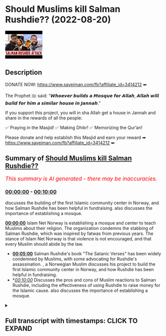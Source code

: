 # Should Muslims kill Salman Rushdie?? (2022-08-20)

![alt Should Muslims kill Salman Rushdie??](2z1J6ydYTYw.jpg "Should Muslims kill Salman Rushdie??")

## Description

DONATE NOW: https://www.saveiman.com/fb?affiliate_id=3414212 ⬅

The Prophet ﷺ said: “𝙒𝙝𝙤𝙚𝙫𝙚𝙧 𝙗𝙪𝙞𝙡𝙙𝙨 𝙖 𝙈𝙤𝙨𝙦𝙪𝙚 𝙛𝙤𝙧 𝘼𝙡𝙡𝙖𝙝, 𝘼𝙡𝙡𝙖𝙝 𝙬𝙞𝙡𝙡 𝙗𝙪𝙞𝙡𝙙 𝙛𝙤𝙧 𝙝𝙞𝙢 𝙖 𝙨𝙞𝙢𝙞𝙡𝙖𝙧 𝙝𝙤𝙪𝙨𝙚 𝙞𝙣 𝙅𝙖𝙣𝙣𝙖𝙝.”

If you support this project, you will in sha Allah get a house in Jannah and share in the rewards of all the people:

✅ Praying in the Masjid!
✅ Making Dhikr!
✅ Memorizing the Qur’an!

Please donate and help establish this Masjid and earn your reward ➡ https://www.saveiman.com/fb?affiliate_id=3414212 ⬅

## Summary of [Should Muslims kill Salman Rushdie??](https://www.youtube.com/watch?v=2z1J6ydYTYw)


*<span style="color:red; font-size:125%">This summary is AI generated - there may be inaccuracies</span>. [](/)*

### [00:00:00](https://www.youtube.com/watch?v=2z1J6ydYTYw&t=0) - [00:10:00](https://www.youtube.com/watch?v=2z1J6ydYTYw&t=600)

discusses the building of the first Islamic community center in Norway, and how Salman Rushdie has been helpful in fundraising.  also discusses the importance of establishing a mosque.

**[00:00:00](https://www.youtube.com/watch?v=2z1J6ydYTYw&t=0)** Islam Net Norway is establishing a mosque and center to teach Muslims about their religion. The organization condemns the stabbing of Salman Rushdie, which was inspired by fatwas from previous years. The stance of Islam Net Norway is that violence is not encouraged, and that every Muslim should abide by the law.
* **[00:05:00](https://www.youtube.com/watch?v=2z1J6ydYTYw&t=300)** Salman Rushdie's book "The Satanic Verses" has been widely condemned by Muslims, with some advocating for Rushdie's assassination. , a Norwegian Muslim discusses his project to build the first Islamic community center in Norway, and how Rushdie has been helpful in fundraising.
* **[00:10:00](https://www.youtube.com/watch?v=2z1J6ydYTYw&t=600)* Discusses the pros and cons of Muslim reactions to Salman Rushdie, including the effectiveness of using Rushdie to raise money for the Islamic cause.  also discusses the importance of establishing a mosque.

<details><summary><h2>Full transcript with timestamps: CLICK TO EXPAND</h2></summary>

[0:00:00](https://youtu.be/2z1J6ydYTYw?t=0) your brothers and sisters in islam net  
[0:00:02](https://youtu.be/2z1J6ydYTYw?t=2) from norway are establishing a masjid a  
[0:00:05](https://youtu.be/2z1J6ydYTYw?t=5) dawa center  
[0:00:06](https://youtu.be/2z1J6ydYTYw?t=6) this center this masjid this educational  
[0:00:09](https://youtu.be/2z1J6ydYTYw?t=9) institution will act like a beacon of  
[0:00:12](https://youtu.be/2z1J6ydYTYw?t=12) light calling the muslims in norway back  
[0:00:15](https://youtu.be/2z1J6ydYTYw?t=15) to the essence of islam so give  
[0:00:17](https://youtu.be/2z1J6ydYTYw?t=17) generously and allah azzawajal will give  
[0:00:19](https://youtu.be/2z1J6ydYTYw?t=19) you even more  
[0:00:22](https://youtu.be/2z1J6ydYTYw?t=22) assalamu alaikum  
[0:00:24](https://youtu.be/2z1J6ydYTYw?t=24) how are you guys doing  
[0:00:26](https://youtu.be/2z1J6ydYTYw?t=26) i'm joined with fahad from islam net you  
[0:00:30](https://youtu.be/2z1J6ydYTYw?t=30) may be familiar with some of the  
[0:00:31](https://youtu.be/2z1J6ydYTYw?t=31) advertisements that we've been doing for  
[0:00:33](https://youtu.be/2z1J6ydYTYw?t=33) islam net  
[0:00:34](https://youtu.be/2z1J6ydYTYw?t=34) trying to raise money for  
[0:00:37](https://youtu.be/2z1J6ydYTYw?t=37) the dawa center which we'll maybe talk  
[0:00:38](https://youtu.be/2z1J6ydYTYw?t=38) about a little bit later on in norway  
[0:00:41](https://youtu.be/2z1J6ydYTYw?t=41) it's one of its kind it's a very  
[0:00:43](https://youtu.be/2z1J6ydYTYw?t=43) important establishment which master  
[0:00:45](https://youtu.be/2z1J6ydYTYw?t=45) muslims need to contribute to  
[0:00:47](https://youtu.be/2z1J6ydYTYw?t=47) but today we want to get started maybe  
[0:00:50](https://youtu.be/2z1J6ydYTYw?t=50) with  
[0:00:51](https://youtu.be/2z1J6ydYTYw?t=51) the recent events that took place  
[0:00:54](https://youtu.be/2z1J6ydYTYw?t=54) with the stabbing of salman rushdie  
[0:00:57](https://youtu.be/2z1J6ydYTYw?t=57) now as a leader of an organization  
[0:01:00](https://youtu.be/2z1J6ydYTYw?t=60) fahad  
[0:01:01](https://youtu.be/2z1J6ydYTYw?t=61) and as a muslim of course  
[0:01:03](https://youtu.be/2z1J6ydYTYw?t=63) do you condemn this action that was  
[0:01:05](https://youtu.be/2z1J6ydYTYw?t=65) being inspired by the fatwas of 19  
[0:01:08](https://youtu.be/2z1J6ydYTYw?t=68) whenever it was in 79 whenever the hell  
[0:01:11](https://youtu.be/2z1J6ydYTYw?t=71) it was  
[0:01:12](https://youtu.be/2z1J6ydYTYw?t=72) 1999  
[0:01:16](https://youtu.be/2z1J6ydYTYw?t=76) do you condemn that  
[0:01:17](https://youtu.be/2z1J6ydYTYw?t=77) our stance on this matter is clear and  
[0:01:19](https://youtu.be/2z1J6ydYTYw?t=79) it's always been clear that we are not  
[0:01:22](https://youtu.be/2z1J6ydYTYw?t=82) encouraging violence we do not encourage  
[0:01:24](https://youtu.be/2z1J6ydYTYw?t=84) anyone to act in this way we believe  
[0:01:27](https://youtu.be/2z1J6ydYTYw?t=87) that every muslim should abide by the  
[0:01:29](https://youtu.be/2z1J6ydYTYw?t=89) laws and do whatever they can according  
[0:01:32](https://youtu.be/2z1J6ydYTYw?t=92) to the prophet if you care if you see a  
[0:01:34](https://youtu.be/2z1J6ydYTYw?t=94) moon you change it with your hand and if  
[0:01:36](https://youtu.be/2z1J6ydYTYw?t=96) you can't then you change it with your  
[0:01:38](https://youtu.be/2z1J6ydYTYw?t=98) mouth so  
[0:01:39](https://youtu.be/2z1J6ydYTYw?t=99) obviously  
[0:01:40](https://youtu.be/2z1J6ydYTYw?t=100) our role here as muslims in the west  
[0:01:42](https://youtu.be/2z1J6ydYTYw?t=102) would be to change  
[0:01:44](https://youtu.be/2z1J6ydYTYw?t=104) or speak out against these vile  
[0:01:47](https://youtu.be/2z1J6ydYTYw?t=107) insults that this individual has come  
[0:01:49](https://youtu.be/2z1J6ydYTYw?t=109) with against the prophet saws against  
[0:01:51](https://youtu.be/2z1J6ydYTYw?t=111) the wives of the prophet  
[0:01:55](https://youtu.be/2z1J6ydYTYw?t=115) it's right to mention that you know  
[0:01:59](https://youtu.be/2z1J6ydYTYw?t=119) first of all i think there's a lot of  
[0:02:00](https://youtu.be/2z1J6ydYTYw?t=120) kind of cutting and pasting going on  
[0:02:02](https://youtu.be/2z1J6ydYTYw?t=122) there's a lot of going into history and  
[0:02:04](https://youtu.be/2z1J6ydYTYw?t=124) classical books of jurisprudence islamic  
[0:02:06](https://youtu.be/2z1J6ydYTYw?t=126) jurisprudence  
[0:02:07](https://youtu.be/2z1J6ydYTYw?t=127) where you know certain fat words have  
[0:02:09](https://youtu.be/2z1J6ydYTYw?t=129) been given maybe a thousand years ago  
[0:02:11](https://youtu.be/2z1J6ydYTYw?t=131) um about the blasphemy laws and so on  
[0:02:13](https://youtu.be/2z1J6ydYTYw?t=133) which by the way are a matter of  
[0:02:15](https://youtu.be/2z1J6ydYTYw?t=135) difference of opinion this is something  
[0:02:17](https://youtu.be/2z1J6ydYTYw?t=137) which  
[0:02:18](https://youtu.be/2z1J6ydYTYw?t=138) mentions quite clearly  
[0:02:20](https://youtu.be/2z1J6ydYTYw?t=140) of uh  
[0:02:22](https://youtu.be/2z1J6ydYTYw?t=142) there's a very famous  
[0:02:23](https://youtu.be/2z1J6ydYTYw?t=143) uh hadith of the prophet muhammad where  
[0:02:26](https://youtu.be/2z1J6ydYTYw?t=146) in bahadis mentioned that he's walking  
[0:02:28](https://youtu.be/2z1J6ydYTYw?t=148) with his wife and some jews came to him  
[0:02:30](https://youtu.be/2z1J6ydYTYw?t=150) the hostile individuals they were who  
[0:02:33](https://youtu.be/2z1J6ydYTYw?t=153) said to him assalamu alaikum  
[0:02:35](https://youtu.be/2z1J6ydYTYw?t=155) death be upon you  
[0:02:36](https://youtu.be/2z1J6ydYTYw?t=156) and he was wonder and then responded his  
[0:02:39](https://youtu.be/2z1J6ydYTYw?t=159) wife responded in a very  
[0:02:40](https://youtu.be/2z1J6ydYTYw?t=160) elaborative way and then he stopped at  
[0:02:43](https://youtu.be/2z1J6ydYTYw?t=163) the prophet muhammad we said that  
[0:02:45](https://youtu.be/2z1J6ydYTYw?t=165) you know just  
[0:02:46](https://youtu.be/2z1J6ydYTYw?t=166) just say walaikum you know just saying  
[0:02:48](https://youtu.be/2z1J6ydYTYw?t=168) upon you  
[0:02:49](https://youtu.be/2z1J6ydYTYw?t=169) and then he he went into a discussion  
[0:02:51](https://youtu.be/2z1J6ydYTYw?t=171) about an ethical discussion he said that  
[0:02:59](https://youtu.be/2z1J6ydYTYw?t=179) that there was nothing there was not  
[0:03:00](https://youtu.be/2z1J6ydYTYw?t=180) goodness in anything in fact it was  
[0:03:02](https://youtu.be/2z1J6ydYTYw?t=182) removed  
[0:03:03](https://youtu.be/2z1J6ydYTYw?t=183) of course that that would uh  
[0:03:06](https://youtu.be/2z1J6ydYTYw?t=186) that if it was in it if kindness and  
[0:03:08](https://youtu.be/2z1J6ydYTYw?t=188) gentleness was in that thing  
[0:03:10](https://youtu.be/2z1J6ydYTYw?t=190) that it would beautify and if it was  
[0:03:11](https://youtu.be/2z1J6ydYTYw?t=191) removed from it it would make it ugly  
[0:03:13](https://youtu.be/2z1J6ydYTYw?t=193) and a very  
[0:03:15](https://youtu.be/2z1J6ydYTYw?t=195) similar hadith of the prophet muhammed  
[0:03:18](https://youtu.be/2z1J6ydYTYw?t=198) some individuals  
[0:03:19](https://youtu.be/2z1J6ydYTYw?t=199) from quraish the pagan arabs at the time  
[0:03:21](https://youtu.be/2z1J6ydYTYw?t=201) were attacking the prophet calling him  
[0:03:22](https://youtu.be/2z1J6ydYTYw?t=202) within them calling him the dispraised  
[0:03:24](https://youtu.be/2z1J6ydYTYw?t=204) one  
[0:03:25](https://youtu.be/2z1J6ydYTYw?t=205) and he responded by um  
[0:03:28](https://youtu.be/2z1J6ydYTYw?t=208) by saying that  
[0:03:29](https://youtu.be/2z1J6ydYTYw?t=209) uh  
[0:03:36](https://youtu.be/2z1J6ydYTYw?t=216) they are attacking this individual  
[0:03:38](https://youtu.be/2z1J6ydYTYw?t=218) called them they dispraised one and i'm  
[0:03:39](https://youtu.be/2z1J6ydYTYw?t=219) muhammad i'm the praised one  
[0:03:42](https://youtu.be/2z1J6ydYTYw?t=222) they so in other words there is some  
[0:03:45](https://youtu.be/2z1J6ydYTYw?t=225) legitimacy in in saying that when the  
[0:03:47](https://youtu.be/2z1J6ydYTYw?t=227) prophet  
[0:03:48](https://youtu.be/2z1J6ydYTYw?t=228) the way he would deal with insults  
[0:03:50](https://youtu.be/2z1J6ydYTYw?t=230) wasn't a narcissistic control way it was  
[0:03:54](https://youtu.be/2z1J6ydYTYw?t=234) a very controlled and strategic manner  
[0:03:55](https://youtu.be/2z1J6ydYTYw?t=235) where if it had an impact on the polity  
[0:03:57](https://youtu.be/2z1J6ydYTYw?t=237) and the particular situation at a time  
[0:04:01](https://youtu.be/2z1J6ydYTYw?t=241) then a harsh action would be taken yes  
[0:04:04](https://youtu.be/2z1J6ydYTYw?t=244) but if it didn't it would a harsh action  
[0:04:06](https://youtu.be/2z1J6ydYTYw?t=246) would not be taken he wasn't faced he  
[0:04:07](https://youtu.be/2z1J6ydYTYw?t=247) hand-waved this whole situation off  
[0:04:10](https://youtu.be/2z1J6ydYTYw?t=250) but of course someone will say well  
[0:04:11](https://youtu.be/2z1J6ydYTYw?t=251) there are classical opinions they even  
[0:04:12](https://youtu.be/2z1J6ydYTYw?t=252) tell wrote a whole book called the sun  
[0:04:16](https://youtu.be/2z1J6ydYTYw?t=256) rasool  
[0:04:17](https://youtu.be/2z1J6ydYTYw?t=257) and that the unsheathed sword on the the  
[0:04:19](https://youtu.be/2z1J6ydYTYw?t=259) one who insults the prophet and so on  
[0:04:21](https://youtu.be/2z1J6ydYTYw?t=261) and  
[0:04:22](https://youtu.be/2z1J6ydYTYw?t=262) so many people in different schools of  
[0:04:23](https://youtu.be/2z1J6ydYTYw?t=263) thought have spoken about the capital  
[0:04:25](https://youtu.be/2z1J6ydYTYw?t=265) punishment for those who attack  
[0:04:27](https://youtu.be/2z1J6ydYTYw?t=267) the prophet muhammad assault him  
[0:04:29](https://youtu.be/2z1J6ydYTYw?t=269) but this is taking something which is  
[0:04:31](https://youtu.be/2z1J6ydYTYw?t=271) abstract the abstract hokum and trying  
[0:04:34](https://youtu.be/2z1J6ydYTYw?t=274) to apply it on uh today so that  
[0:04:36](https://youtu.be/2z1J6ydYTYw?t=276) the real truth is that even tamiya  
[0:04:38](https://youtu.be/2z1J6ydYTYw?t=278) himself the same person who wrote this  
[0:04:39](https://youtu.be/2z1J6ydYTYw?t=279) book  
[0:04:40](https://youtu.be/2z1J6ydYTYw?t=280) as well as um you know the scholars of  
[0:04:43](https://youtu.be/2z1J6ydYTYw?t=283) today  
[0:04:44](https://youtu.be/2z1J6ydYTYw?t=284) don't just look at  
[0:04:45](https://youtu.be/2z1J6ydYTYw?t=285) acam or rulings in abstraction this  
[0:04:47](https://youtu.be/2z1J6ydYTYw?t=287) manner what they do is they look at the  
[0:04:50](https://youtu.be/2z1J6ydYTYw?t=290) ruling in conjunction with the reality  
[0:04:53](https://youtu.be/2z1J6ydYTYw?t=293) around them and that's why you'll find  
[0:04:55](https://youtu.be/2z1J6ydYTYw?t=295) that in relation to this matter of  
[0:04:56](https://youtu.be/2z1J6ydYTYw?t=296) blaspheming  
[0:04:58](https://youtu.be/2z1J6ydYTYw?t=298) uh  
[0:04:59](https://youtu.be/2z1J6ydYTYw?t=299) in western lands like ours and you know  
[0:05:02](https://youtu.be/2z1J6ydYTYw?t=302) where there's you know laws and places  
[0:05:04](https://youtu.be/2z1J6ydYTYw?t=304) on  
[0:05:05](https://youtu.be/2z1J6ydYTYw?t=305) the main the major centers of islamic  
[0:05:07](https://youtu.be/2z1J6ydYTYw?t=307) power have uh maintained that actually  
[0:05:10](https://youtu.be/2z1J6ydYTYw?t=310) there's a great master or detriment a  
[0:05:12](https://youtu.be/2z1J6ydYTYw?t=312) communal detriment into like you said  
[0:05:14](https://youtu.be/2z1J6ydYTYw?t=314) you know trying to challenge the law in  
[0:05:16](https://youtu.be/2z1J6ydYTYw?t=316) this in this vigilante way  
[0:05:18](https://youtu.be/2z1J6ydYTYw?t=318) and so we would say that when they ask  
[0:05:20](https://youtu.be/2z1J6ydYTYw?t=320) us about  
[0:05:21](https://youtu.be/2z1J6ydYTYw?t=321) the condemnation of this kind of uh  
[0:05:24](https://youtu.be/2z1J6ydYTYw?t=324) thing of individual doing this kind of  
[0:05:26](https://youtu.be/2z1J6ydYTYw?t=326) things but we do so on the basis of  
[0:05:28](https://youtu.be/2z1J6ydYTYw?t=328) sharia consequently quite frankly sharia  
[0:05:30](https://youtu.be/2z1J6ydYTYw?t=330) consequentialism that is to say the cost  
[0:05:32](https://youtu.be/2z1J6ydYTYw?t=332) benefit analysis and that's a fine  
[0:05:34](https://youtu.be/2z1J6ydYTYw?t=334) ethical standard actually one that the  
[0:05:36](https://youtu.be/2z1J6ydYTYw?t=336) whole of philosophical liberalism is  
[0:05:38](https://youtu.be/2z1J6ydYTYw?t=338) based on it unless of course we're  
[0:05:39](https://youtu.be/2z1J6ydYTYw?t=339) looking at immanuel kant's type of uh  
[0:05:42](https://youtu.be/2z1J6ydYTYw?t=342) social um liberalism but the the point  
[0:05:45](https://youtu.be/2z1J6ydYTYw?t=345) is therefore it can be condemnable on  
[0:05:46](https://youtu.be/2z1J6ydYTYw?t=346) the basis of breach of the peace  
[0:05:49](https://youtu.be/2z1J6ydYTYw?t=349) uh on the basis of mafsa detriment  
[0:05:52](https://youtu.be/2z1J6ydYTYw?t=352) on the basis of this is something which  
[0:05:54](https://youtu.be/2z1J6ydYTYw?t=354) is a barrier to entering the tower on  
[0:05:56](https://youtu.be/2z1J6ydYTYw?t=356) the basis that this is something which  
[0:05:57](https://youtu.be/2z1J6ydYTYw?t=357) threatens the muslims it can be  
[0:05:58](https://youtu.be/2z1J6ydYTYw?t=358) condemned in all those bases and we do  
[0:06:00](https://youtu.be/2z1J6ydYTYw?t=360) condemn it and that's not our strategy  
[0:06:02](https://youtu.be/2z1J6ydYTYw?t=362) it's not our way  
[0:06:03](https://youtu.be/2z1J6ydYTYw?t=363) in dealing with individuals that insult  
[0:06:05](https://youtu.be/2z1J6ydYTYw?t=365) the prophet  
[0:06:06](https://youtu.be/2z1J6ydYTYw?t=366) the the very purpose of salman rushdie  
[0:06:08](https://youtu.be/2z1J6ydYTYw?t=368) writing his book is to diminish the  
[0:06:11](https://youtu.be/2z1J6ydYTYw?t=371) religion of islam diminish the the  
[0:06:13](https://youtu.be/2z1J6ydYTYw?t=373) truthfulness of the prophethood of the  
[0:06:15](https://youtu.be/2z1J6ydYTYw?t=375) prophet saw sallam and now his book is  
[0:06:18](https://youtu.be/2z1J6ydYTYw?t=378) has become a bestseller it's an amazon  
[0:06:20](https://youtu.be/2z1J6ydYTYw?t=380) bestseller so his lies about the prophet  
[0:06:23](https://youtu.be/2z1J6ydYTYw?t=383) saws his insults to the prophet saws  
[0:06:26](https://youtu.be/2z1J6ydYTYw?t=386) wives are now just being spread when  
[0:06:28](https://youtu.be/2z1J6ydYTYw?t=388) someone does these kinds of acts this  
[0:06:31](https://youtu.be/2z1J6ydYTYw?t=391) taking the law in their own hands it  
[0:06:33](https://youtu.be/2z1J6ydYTYw?t=393) actually goes against the very purpose  
[0:06:36](https://youtu.be/2z1J6ydYTYw?t=396) of  
[0:06:37](https://youtu.be/2z1J6ydYTYw?t=397) making the religion of islam prevail and  
[0:06:39](https://youtu.be/2z1J6ydYTYw?t=399) and and giving dawa to to do these kinds  
[0:06:42](https://youtu.be/2z1J6ydYTYw?t=402) of acts so that's why i say that we need  
[0:06:45](https://youtu.be/2z1J6ydYTYw?t=405) to think wisely how we respond to people  
[0:06:48](https://youtu.be/2z1J6ydYTYw?t=408) like this how we respond to people who  
[0:06:49](https://youtu.be/2z1J6ydYTYw?t=409) are insulting the dean of allah or  
[0:06:51](https://youtu.be/2z1J6ydYTYw?t=411) burning the quran insulting the prophet  
[0:06:54](https://youtu.be/2z1J6ydYTYw?t=414) and that's why if we look at this guy in  
[0:06:56](https://youtu.be/2z1J6ydYTYw?t=416) norway he's burning the quran and he's  
[0:06:58](https://youtu.be/2z1J6ydYTYw?t=418) been doing that  
[0:06:59](https://youtu.be/2z1J6ydYTYw?t=419) for so many times now we used this  
[0:07:03](https://youtu.be/2z1J6ydYTYw?t=423) individual as a useful idiot  
[0:07:06](https://youtu.be/2z1J6ydYTYw?t=426) for the cause  
[0:07:07](https://youtu.be/2z1J6ydYTYw?t=427) [Laughter]  
[0:07:10](https://youtu.be/2z1J6ydYTYw?t=430) we have been able so we  
[0:07:12](https://youtu.be/2z1J6ydYTYw?t=432) as you know bro and as we as you also  
[0:07:14](https://youtu.be/2z1J6ydYTYw?t=434) said in the beginning that  
[0:07:16](https://youtu.be/2z1J6ydYTYw?t=436) we're building this machine  
[0:07:18](https://youtu.be/2z1J6ydYTYw?t=438) we are raising funds to establish the  
[0:07:20](https://youtu.be/2z1J6ydYTYw?t=440) first of its kind masjid and our center  
[0:07:22](https://youtu.be/2z1J6ydYTYw?t=442) in the whole country of norway  
[0:07:24](https://youtu.be/2z1J6ydYTYw?t=444) and through this guy we have raised over  
[0:07:27](https://youtu.be/2z1J6ydYTYw?t=447) 500  
[0:07:29](https://youtu.be/2z1J6ydYTYw?t=449) dollars for building this message  
[0:07:35](https://youtu.be/2z1J6ydYTYw?t=455) so if we you if we use this for this  
[0:07:37](https://youtu.be/2z1J6ydYTYw?t=457) individual this is a strategic approach  
[0:07:40](https://youtu.be/2z1J6ydYTYw?t=460) which in advances the islamic cause is  
[0:07:42](https://youtu.be/2z1J6ydYTYw?t=462) that we've used this individual who has  
[0:07:44](https://youtu.be/2z1J6ydYTYw?t=464) been trying to attack the muslim  
[0:07:46](https://youtu.be/2z1J6ydYTYw?t=466) community and in a project where we're  
[0:07:48](https://youtu.be/2z1J6ydYTYw?t=468) trying to build a mosque which will be  
[0:07:50](https://youtu.be/2z1J6ydYTYw?t=470) the biggest and the dawah center which  
[0:07:52](https://youtu.be/2z1J6ydYTYw?t=472) will be the biggest in this kind in the  
[0:07:53](https://youtu.be/2z1J6ydYTYw?t=473) whole of scandinavia he's helped us  
[0:07:55](https://youtu.be/2z1J6ydYTYw?t=475) raise half a million  
[0:07:57](https://youtu.be/2z1J6ydYTYw?t=477) dollars is it  
[0:07:59](https://youtu.be/2z1J6ydYTYw?t=479) yeah  
[0:08:00](https://youtu.be/2z1J6ydYTYw?t=480) so  
[0:08:01](https://youtu.be/2z1J6ydYTYw?t=481) that's  
[0:08:02](https://youtu.be/2z1J6ydYTYw?t=482) that's amazing isn't it maybe maybe  
[0:08:03](https://youtu.be/2z1J6ydYTYw?t=483) someone maybe salman rushdie  
[0:08:06](https://youtu.be/2z1J6ydYTYw?t=486) can help us raise some more  
[0:08:09](https://youtu.be/2z1J6ydYTYw?t=489) exactly bro tell us a little bit about  
[0:08:11](https://youtu.be/2z1J6ydYTYw?t=491) this project just because some people  
[0:08:13](https://youtu.be/2z1J6ydYTYw?t=493) watching this may not know about what  
[0:08:14](https://youtu.be/2z1J6ydYTYw?t=494) project this is in just a nutshell  
[0:08:16](https://youtu.be/2z1J6ydYTYw?t=496) before we look at the  
[0:08:17](https://youtu.be/2z1J6ydYTYw?t=497) interactions you've had with this  
[0:08:18](https://youtu.be/2z1J6ydYTYw?t=498) individual  
[0:08:19](https://youtu.be/2z1J6ydYTYw?t=499) all right so we are establishing a one  
[0:08:21](https://youtu.be/2z1J6ydYTYw?t=501) of its kind masjid and community center  
[0:08:23](https://youtu.be/2z1J6ydYTYw?t=503) at dawa center in the whole country of  
[0:08:25](https://youtu.be/2z1J6ydYTYw?t=505) norway it will inshallah have a  
[0:08:27](https://youtu.be/2z1J6ydYTYw?t=507) playground for kids to nurture love for  
[0:08:29](https://youtu.be/2z1J6ydYTYw?t=509) the dean of allah it would have it will  
[0:08:32](https://youtu.be/2z1J6ydYTYw?t=512) have like a gym where people can come  
[0:08:34](https://youtu.be/2z1J6ydYTYw?t=514) and work out it would have dawah  
[0:08:36](https://youtu.be/2z1J6ydYTYw?t=516) facilities it would have classrooms an  
[0:08:38](https://youtu.be/2z1J6ydYTYw?t=518) educational institution that would be  
[0:08:40](https://youtu.be/2z1J6ydYTYw?t=520) teaching  
[0:08:41](https://youtu.be/2z1J6ydYTYw?t=521) the community about the dean of allah  
[0:08:44](https://youtu.be/2z1J6ydYTYw?t=524) something which is absolutely  
[0:08:47](https://youtu.be/2z1J6ydYTYw?t=527) unheard of in the country of norway we  
[0:08:48](https://youtu.be/2z1J6ydYTYw?t=528) don't have any single islamic community  
[0:08:51](https://youtu.be/2z1J6ydYTYw?t=531) center or dawah center with these kinds  
[0:08:54](https://youtu.be/2z1J6ydYTYw?t=534) of facilities we don't even have we  
[0:08:56](https://youtu.be/2z1J6ydYTYw?t=536) don't have we don't even have like  
[0:08:57](https://youtu.be/2z1J6ydYTYw?t=537) islamic schools in the way do we that's  
[0:08:59](https://youtu.be/2z1J6ydYTYw?t=539) true we don't have a single islamic  
[0:09:01](https://youtu.be/2z1J6ydYTYw?t=541) school in the whole country so we need  
[0:09:04](https://youtu.be/2z1J6ydYTYw?t=544) to establish these kinds of institutions  
[0:09:06](https://youtu.be/2z1J6ydYTYw?t=546) in the country of norway and we are  
[0:09:08](https://youtu.be/2z1J6ydYTYw?t=548) starting off with this uh we've called  
[0:09:10](https://youtu.be/2z1J6ydYTYw?t=550) it iman activity center so it will be a  
[0:09:13](https://youtu.be/2z1J6ydYTYw?t=553) center that would build the iman of our  
[0:09:15](https://youtu.be/2z1J6ydYTYw?t=555) children  
[0:09:16](https://youtu.be/2z1J6ydYTYw?t=556) and the link for this project is in the  
[0:09:19](https://youtu.be/2z1J6ydYTYw?t=559) description box and the comment section  
[0:09:20](https://youtu.be/2z1J6ydYTYw?t=560) below correct exactly it would be there  
[0:09:23](https://youtu.be/2z1J6ydYTYw?t=563) they'll click it and it'll be a quick  
[0:09:24](https://youtu.be/2z1J6ydYTYw?t=564) one isn't it it will take two seconds uh  
[0:09:26](https://youtu.be/2z1J6ydYTYw?t=566) maybe what ten seconds for them to to  
[0:09:27](https://youtu.be/2z1J6ydYTYw?t=567) put the payment through  
[0:09:29](https://youtu.be/2z1J6ydYTYw?t=569) exactly it would take just a few seconds  
[0:09:31](https://youtu.be/2z1J6ydYTYw?t=571) and and the  
[0:09:32](https://youtu.be/2z1J6ydYTYw?t=572) that that  
[0:09:33](https://youtu.be/2z1J6ydYTYw?t=573) that's really what we should be talking  
[0:09:34](https://youtu.be/2z1J6ydYTYw?t=574) about that's why muslims are always on  
[0:09:37](https://youtu.be/2z1J6ydYTYw?t=577) the back foot this is a way we can  
[0:09:38](https://youtu.be/2z1J6ydYTYw?t=578) actually start being on the front foot  
[0:09:40](https://youtu.be/2z1J6ydYTYw?t=580) correct  
[0:09:41](https://youtu.be/2z1J6ydYTYw?t=581) a hundred percent bro so we need to use  
[0:09:44](https://youtu.be/2z1J6ydYTYw?t=584) these kinds of individuals  
[0:09:45](https://youtu.be/2z1J6ydYTYw?t=585) just for just for promoting the islamic  
[0:09:48](https://youtu.be/2z1J6ydYTYw?t=588) cause because that will burn them up  
[0:09:50](https://youtu.be/2z1J6ydYTYw?t=590) so  
[0:09:51](https://youtu.be/2z1J6ydYTYw?t=591) so look they're going to get blown up as  
[0:09:53](https://youtu.be/2z1J6ydYTYw?t=593) well in the hellfire  
[0:09:56](https://youtu.be/2z1J6ydYTYw?t=596) i mean let's be honest about it  
[0:09:57](https://youtu.be/2z1J6ydYTYw?t=597) but talking about the hellfire and  
[0:09:59](https://youtu.be/2z1J6ydYTYw?t=599) people are going to burn up therein  
[0:10:01](https://youtu.be/2z1J6ydYTYw?t=601) let's let's look at some of the  
[0:10:03](https://youtu.be/2z1J6ydYTYw?t=603) reactions that let's let's react to some  
[0:10:04](https://youtu.be/2z1J6ydYTYw?t=604) of your videos that you've had with this  
[0:10:06](https://youtu.be/2z1J6ydYTYw?t=606) interview let's look at the the vile  
[0:10:08](https://youtu.be/2z1J6ydYTYw?t=608) nature of this human being okay let me  
[0:10:10](https://youtu.be/2z1J6ydYTYw?t=610) show you this one video where this guy  
[0:10:12](https://youtu.be/2z1J6ydYTYw?t=612) when he comes to our our property and  
[0:10:14](https://youtu.be/2z1J6ydYTYw?t=614) he's there to burn the quran and we  
[0:10:16](https://youtu.be/2z1J6ydYTYw?t=616) confront him and then he starts to swear  
[0:10:19](https://youtu.be/2z1J6ydYTYw?t=619) at the prophet sallam now obviously  
[0:10:21](https://youtu.be/2z1J6ydYTYw?t=621) i could have done what  
[0:10:23](https://youtu.be/2z1J6ydYTYw?t=623) this guy did and just you know go crazy  
[0:10:25](https://youtu.be/2z1J6ydYTYw?t=625) and attack him  
[0:10:27](https://youtu.be/2z1J6ydYTYw?t=627) if i had done that  
[0:10:29](https://youtu.be/2z1J6ydYTYw?t=629) and  
[0:10:29](https://youtu.be/2z1J6ydYTYw?t=629) it would have damaged the cause of islam  
[0:10:32](https://youtu.be/2z1J6ydYTYw?t=632) so instead of doing that i just  
[0:10:33](https://youtu.be/2z1J6ydYTYw?t=633) responded to his insults and then used  
[0:10:36](https://youtu.be/2z1J6ydYTYw?t=636) this guy to raise money to benefit the  
[0:10:38](https://youtu.be/2z1J6ydYTYw?t=638) dean of allah let's take a look at the  
[0:10:39](https://youtu.be/2z1J6ydYTYw?t=639) video please  
[0:11:12](https://youtu.be/2z1J6ydYTYw?t=672) well i mean there you have it i mean so  
[0:11:14](https://youtu.be/2z1J6ydYTYw?t=674) you didn't pull out a knife and start  
[0:11:15](https://youtu.be/2z1J6ydYTYw?t=675) stabbing the man did you no exactly  
[0:11:18](https://youtu.be/2z1J6ydYTYw?t=678) that's not our way  
[0:11:20](https://youtu.be/2z1J6ydYTYw?t=680) but at the same time we can't just stand  
[0:11:22](https://youtu.be/2z1J6ydYTYw?t=682) there except that he's insulting the  
[0:11:24](https://youtu.be/2z1J6ydYTYw?t=684) prophet saws and saying these  
[0:11:25](https://youtu.be/2z1J6ydYTYw?t=685) vile uh disgusting things about the  
[0:11:28](https://youtu.be/2z1J6ydYTYw?t=688) thing is i mean as you've correctly said  
[0:11:30](https://youtu.be/2z1J6ydYTYw?t=690) it just won't serve the cause as as well  
[0:11:33](https://youtu.be/2z1J6ydYTYw?t=693) yeah you know it just won't serve the  
[0:11:35](https://youtu.be/2z1J6ydYTYw?t=695) chords as well as simple as that  
[0:11:37](https://youtu.be/2z1J6ydYTYw?t=697) and and this is a great example of an  
[0:11:39](https://youtu.be/2z1J6ydYTYw?t=699) individual who's  
[0:11:40](https://youtu.be/2z1J6ydYTYw?t=700) i think your strategy has been  
[0:11:42](https://youtu.be/2z1J6ydYTYw?t=702) impeccable i think you've used these  
[0:11:43](https://youtu.be/2z1J6ydYTYw?t=703) individuals  
[0:11:45](https://youtu.be/2z1J6ydYTYw?t=705) to the service of islam as you've  
[0:11:46](https://youtu.be/2z1J6ydYTYw?t=706) mentioned this individual has helped us  
[0:11:48](https://youtu.be/2z1J6ydYTYw?t=708) raise  
[0:11:49](https://youtu.be/2z1J6ydYTYw?t=709) half a million  
[0:11:51](https://youtu.be/2z1J6ydYTYw?t=711) dollars i mean  
[0:11:53](https://youtu.be/2z1J6ydYTYw?t=713) stabbing him or hurting him or  
[0:11:55](https://youtu.be/2z1J6ydYTYw?t=715) annihilating him or doing whatever you  
[0:11:57](https://youtu.be/2z1J6ydYTYw?t=717) want to do won't be as useful with it  
[0:12:00](https://youtu.be/2z1J6ydYTYw?t=720) honestly it would just make him a hero  
[0:12:02](https://youtu.be/2z1J6ydYTYw?t=722) look look  
[0:12:04](https://youtu.be/2z1J6ydYTYw?t=724) so they made him into this icon of  
[0:12:06](https://youtu.be/2z1J6ydYTYw?t=726) freedom of speech  
[0:12:08](https://youtu.be/2z1J6ydYTYw?t=728) and what in reality he's just a filthy  
[0:12:10](https://youtu.be/2z1J6ydYTYw?t=730) man  
[0:12:11](https://youtu.be/2z1J6ydYTYw?t=731) but they made him an icon of freedom of  
[0:12:13](https://youtu.be/2z1J6ydYTYw?t=733) speech why should we give him that honor  
[0:12:15](https://youtu.be/2z1J6ydYTYw?t=735) that status rather we should use him to  
[0:12:18](https://youtu.be/2z1J6ydYTYw?t=738) serve the dean of allah so let's just  
[0:12:20](https://youtu.be/2z1J6ydYTYw?t=740) make the final appeal here brothers and  
[0:12:22](https://youtu.be/2z1J6ydYTYw?t=742) sisters everyone was watching yes please  
[0:12:24](https://youtu.be/2z1J6ydYTYw?t=744) let's take action right now whenever  
[0:12:26](https://youtu.be/2z1J6ydYTYw?t=746) these guys are honored and venerated for  
[0:12:29](https://youtu.be/2z1J6ydYTYw?t=749) their vile  
[0:12:31](https://youtu.be/2z1J6ydYTYw?t=751) disgusting insults against the prophet  
[0:12:33](https://youtu.be/2z1J6ydYTYw?t=753) sallam  
[0:12:35](https://youtu.be/2z1J6ydYTYw?t=755) we should respond by giving tawa and  
[0:12:37](https://youtu.be/2z1J6ydYTYw?t=757) supporting tawa and establishing the  
[0:12:39](https://youtu.be/2z1J6ydYTYw?t=759) islamic institutions whenever any anyone  
[0:12:41](https://youtu.be/2z1J6ydYTYw?t=761) of you donates for this noble cause you  
[0:12:44](https://youtu.be/2z1J6ydYTYw?t=764) will be sharing in the reward of  
[0:12:45](https://youtu.be/2z1J6ydYTYw?t=765) responding back to these  
[0:12:48](https://youtu.be/2z1J6ydYTYw?t=768) interests against the prophet salallahu  
[0:12:50](https://youtu.be/2z1J6ydYTYw?t=770) against the burning of the quran you  
[0:12:52](https://youtu.be/2z1J6ydYTYw?t=772) would actually be defending the deen of  
[0:12:54](https://youtu.be/2z1J6ydYTYw?t=774) allah by doing this don't you agree i  
[0:12:57](https://youtu.be/2z1J6ydYTYw?t=777) agree and i like the fact that we're  
[0:12:59](https://youtu.be/2z1J6ydYTYw?t=779) using them not just  
[0:13:00](https://youtu.be/2z1J6ydYTYw?t=780) now  
[0:13:01](https://youtu.be/2z1J6ydYTYw?t=781) by spreading awareness of what the  
[0:13:03](https://youtu.be/2z1J6ydYTYw?t=783) religion of islam actually is because a  
[0:13:05](https://youtu.be/2z1J6ydYTYw?t=785) lot of people that  
[0:13:06](https://youtu.be/2z1J6ydYTYw?t=786) you know they hear these things about  
[0:13:07](https://youtu.be/2z1J6ydYTYw?t=787) muslims understand they don't even know  
[0:13:08](https://youtu.be/2z1J6ydYTYw?t=788) what islam is they don't even know the  
[0:13:10](https://youtu.be/2z1J6ydYTYw?t=790) basic tenets  
[0:13:11](https://youtu.be/2z1J6ydYTYw?t=791) but that now we're using them for our  
[0:13:13](https://youtu.be/2z1J6ydYTYw?t=793) own purposes  
[0:13:15](https://youtu.be/2z1J6ydYTYw?t=795) as the muslim community so it can raise  
[0:13:17](https://youtu.be/2z1J6ydYTYw?t=797) funds for our future generations i think  
[0:13:19](https://youtu.be/2z1J6ydYTYw?t=799) it's a fantastic strategy and i'm that's  
[0:13:20](https://youtu.be/2z1J6ydYTYw?t=800) why i'm for it do not forget to give  
[0:13:23](https://youtu.be/2z1J6ydYTYw?t=803) that kind of charity to to propel our  
[0:13:25](https://youtu.be/2z1J6ydYTYw?t=805) calls forward and to make the muslims  
[0:13:28](https://youtu.be/2z1J6ydYTYw?t=808) and the word of islam uppermost by  
[0:13:30](https://youtu.be/2z1J6ydYTYw?t=810) clicking the link below  
[0:13:38](https://youtu.be/2z1J6ydYTYw?t=818) when the son of adam dies  
[0:13:40](https://youtu.be/2z1J6ydYTYw?t=820) all of his good deeds are interrupted  
[0:13:43](https://youtu.be/2z1J6ydYTYw?t=823) they are finished  
[0:13:44](https://youtu.be/2z1J6ydYTYw?t=824) except for three things  
[0:13:48](https://youtu.be/2z1J6ydYTYw?t=828) a continuous charity and a beneficial  
[0:13:51](https://youtu.be/2z1J6ydYTYw?t=831) knowledge and also a righteous offspring  
[0:13:54](https://youtu.be/2z1J6ydYTYw?t=834) that makes dua for him your brothers and  
[0:13:56](https://youtu.be/2z1J6ydYTYw?t=836) sisters in islam net from norway are  
[0:13:58](https://youtu.be/2z1J6ydYTYw?t=838) establishing a masjid a daowa center and  
[0:14:02](https://youtu.be/2z1J6ydYTYw?t=842) fulfilling a great portion of this  
[0:14:04](https://youtu.be/2z1J6ydYTYw?t=844) hadith on your behalf establishing a  
[0:14:06](https://youtu.be/2z1J6ydYTYw?t=846) masjid to convey the message of islam is  
[0:14:09](https://youtu.be/2z1J6ydYTYw?t=849) one of the best deeds a muslim can do  
[0:14:12](https://youtu.be/2z1J6ydYTYw?t=852) whenever someone prays there whenever  
[0:14:14](https://youtu.be/2z1J6ydYTYw?t=854) someone gives shahada  
[0:14:16](https://youtu.be/2z1J6ydYTYw?t=856) in the masjid whenever someone learns  
[0:14:18](https://youtu.be/2z1J6ydYTYw?t=858) something in the masjid  
[0:14:20](https://youtu.be/2z1J6ydYTYw?t=860) yes  
[0:14:21](https://youtu.be/2z1J6ydYTYw?t=861) that will be something that you will  
[0:14:23](https://youtu.be/2z1J6ydYTYw?t=863) have on your scale  
[0:14:24](https://youtu.be/2z1J6ydYTYw?t=864) so give generously and allah azzawajal  
[0:14:27](https://youtu.be/2z1J6ydYTYw?t=867) will give you even more  
[0:14:45](https://youtu.be/2z1J6ydYTYw?t=885) you  
</details>